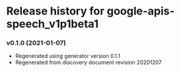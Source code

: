 # Release history for google-apis-speech_v1p1beta1

### v0.1.0 (2021-01-07)

* Regenerated using generator version 0.1.1
* Regenerated from discovery document revision 20201207

